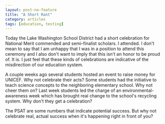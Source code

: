 ```yaml
---
layout: post-no-feature
title: "A Short Rant"
category: articles
tags: [education, testing]
---
```

Today the Lake Washington School District had a short celebration for National Merit commended and semi-finalist scholars. I attended. I don't mean to say that I am unhappy that I was in a position to attend this ceremony and I also don't want to imply that this isn't an honor to be proud of. It is. I just feel that these kinds of celebrations are indicative of the misdirection of our education system.

A couple weeks ago several students hosted an event to raise money for UNICEF. Why not celebrate their acts? Some students had the initiative to teach science concepts to the neighboring elementary school. Why not cheer them on? Last week students led the charge of an environmental-awareness week which has brought real change to the school's recycling system. Why don't they get a celebration?

The PSAT are some numbers that indicate potential success. But why not celebrate real, actual success when it's happening right in front of you?
